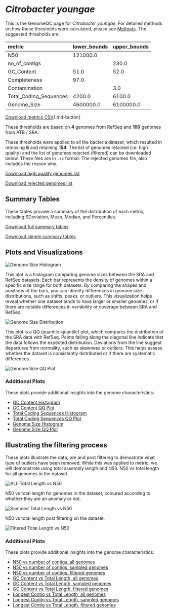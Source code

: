 # *Citrobacter youngae*

This is the GenomeQC page for *Citrobacter youngae*. For detailed methods on how these thresholds were calculated, please see [Methods](../../methods.md).
The suggested thresholds are: 

| metric                 | lower_bounds   | upper_bounds   |
|:-----------------------|:---------------|:---------------|
| N50                    | 121000.0       |                |
| no_of_contigs          |                | 230.0          |
| GC_Content             | 51.0           | 52.0           |
| Completeness           | 97.0           |                |
| Contamination          |                | 3.0            |
| Total_Coding_Sequences | 4200.0         | 6100.0         |
| Genome_Size            | 4600000.0      | 6100000.0      |

[Download metrics CSV](Citrobacter_youngae_metrics.csv){.md-button}


These thresholds are based on **4** genomes from RefSeq and **160** genomes from ATB / SRA.

These thresholds were applied to all the bacteria dataset, which resulted in removing **6** and retaining **154**.
The list of genomes retained (i.e. high quality) and the list of genomes rejected (filtered) can be downloaded below. These files are in `.xz` format. The rejected genomes file, also includes the reason why.

[Download high quality genomes list](Citrobacter_youngae_high_quality_genomes.csv.xz)


[Download rejected genomes list](Citrobacter_youngae_filtered_out_genomes.csv.xz)



## Summary Tables
These tables provide a summary of the distribution of each metric, including SDeviation, Mean, Median, and Percentiles.

[Download full summary tables](summary.csv)

[Download simple summary tables](selected_summary.csv)

## Plots and Visualizations

![Genome Size Histogram](Genome_Size_refseq_histogram_kde.png)

This plot is a histogram comparing genome sizes between the SRA and RefSeq datasets. Each bar represents the density of genomes within a specific size range for both datasets. By comparing the shapes and positions of the bars, you can identify differences in genome size distributions, such as shifts, peaks, or outliers. This visualization helps reveal whether one dataset tends to have larger or smaller genomes, or if there are notable differences in variability or coverage between SRA and RefSeq.

![Genome Size Distribution](Genome_Size_refseq_histogram_kde.png)

This plot is a QQ (quantile-quantile) plot, which compares the distribution of the SRA data with RefSeq. Points falling along the diagonal line indicate that the data follows the expected distribution. Deviations from the line suggest departures from normality, such as skewness or outliers. This helps assess whether the dataset is consistently distributed or if there are systematic differences.

![Genome Size QQ Plot](Genome_Size_refseq_qqplot.png)

### Additional Plots

These plots provide additional insights into the genome characteristics:

- [GC Content Histogram](GC_Content_refseq_histogram_kde.png)
- [GC Content QQ Plot](GC_Content_refseq_qqplot.png)
- [Total Coding Sequences Histogram](Total_Coding_Sequences_refseq_histogram_kde.png)
- [Total Coding Sequences QQ Plot](Total_Coding_Sequences_refseq_qqplot.png)
- [Genome Size Histogram](Genome_Size_refseq_histogram_kde.png)
- [Genome Size QQ Plot](Genome_Size_refseq_qqplot.png)
## Illustrating the filtering process
These plots illustrate the data, pre and post filtering to demostrate what type of outliers have been removed. While this was applied to metric, we will demonstrate using total assembly length and N50.
N50 vs total length for all genomes in the dataset.

![ALL Total Length vs N50](Citrobacter_youngae_all_total_length_N50.png)

N50 vs total length for genomes in the dataset, coloured according to whether they are an anomaly or not.

![Sampled Total Length vs N50](Citrobacter_youngae_sample_total_length_N50.png)

N50 vs total length post filtering on the dataset.

![Filtered Total Length vs N50](Citrobacter_youngae_filt_total_length_N50.png)

### Additional Plots

These plots provide additional insights into the genome characteristics:

- [N50 vs number of contigs, all genomes](Citrobacter_youngae_all_N50_number.png)
- [N50 vs number of contigs, sampled genomes](Citrobacter_youngae_sample_N50_number.png)
- [N50 vs number of contigs, filtered genomes](Citrobacter_youngae_filt_N50_number.png)
- [GC Content vs Total Length, all genomes](Citrobacter_youngae_all_total_length_GC_Content.png)
- [GC Content vs Total Length, sampled genomes](Citrobacter_youngae_sample_total_length_GC_Content.png)
- [GC Content vs Total Length, filtered genomes](Citrobacter_youngae_filt_total_length_GC_Content.png)
- [Longest Contig vs Total Length, all genomes](Citrobacter_youngae_all_total_length_longest.png)
- [Longest Contig vs Total Length, sampled genomes](Citrobacter_youngae_sample_total_length_longest.png)
- [Longest Contig vs Total Length, filtered genomes](Citrobacter_youngae_filt_total_length_longest.png)
